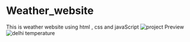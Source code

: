 # Weather_website
This is weather website using html , css and javaScript
![project Preview](https://user-images.githubusercontent.com/97829897/176641283-353e9800-bfaf-4130-9792-a6a15aeacdac.png)
![delhi temperature](https://user-images.githubusercontent.com/97829897/176642126-af9fdcc3-a5e0-49df-8e27-47fa059f86dd.png)
